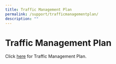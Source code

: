 ```yaml
---
title: Traffic Management Plan
permalink: /support/trafficmanagementplan/
description: ""
---
```

Traffic Management Plan
=======================

Click [here](/files/Traffic%20Management%20Plan%2013112020.pdf) for Traffic Management Plan.